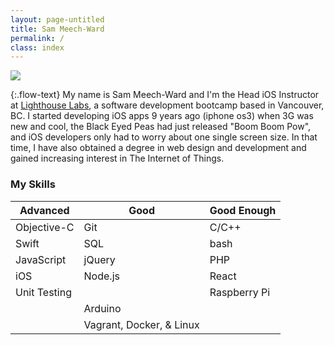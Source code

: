 ```yaml
---
layout: page-untitled
title: Sam Meech-Ward
permalink: /
class: index
---
```


<p class="center profile-image-container"><img class="profile-image circle z-depth-3" src="{{ "/assets/images/me.jpg" | relative_url }}" /></p>

{:.flow-text}
My name is Sam Meech-Ward and I'm the Head iOS Instructor at [Lighthouse Labs](http://lighthouselabs.ca/), a software development bootcamp based in Vancouver, BC. I started developing iOS apps 9 years ago (iphone os3) when 3G was new and cool, the	Black Eyed Peas had just released "Boom Boom Pow", and iOS developers only had to worry about one single screen size. In that time, I have also obtained a degree in web design and development and gained increasing interest in The Internet of Things.

### My Skills

Advanced | Good | Good Enough
---------|----------|---------
 Objective-C | Git | C/C++
 Swift | SQL | bash
 JavaScript | jQuery | PHP
 iOS | Node.js | React
 Unit Testing | | Raspberry Pi
  | | Arduino
  | | Vagrant, Docker, & Linux



<!-- 
#### Advanced: 

* Objective-C
* Swift
* JavaScript
* iOS
* Unit Testing

#### Good:

* Git
* SQL
* jQuery
* Node.js
* Architecture

#### Good Enough: 

* C/C++
* bash
* PHP
* React
* Raspberry Pi
* Arduino -->